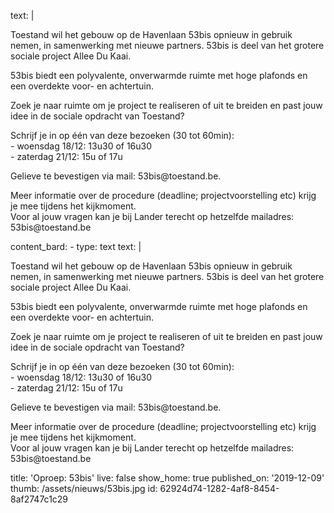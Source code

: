 text: |
  <p>Toestand wil het gebouw op de Havenlaan 53bis opnieuw in gebruik nemen, in samenwerking met nieuwe partners. 53bis is deel van het grotere sociale project Allee Du Kaai.
  </p>
  <p>53bis biedt een polyvalente, onverwarmde ruimte met hoge plafonds en een overdekte voor- en achtertuin.
  </p>
  <p>Zoek je naar ruimte om je project te realiseren of uit te breiden en past jouw idee in de sociale opdracht van Toestand?<br>
  </p>
  <p>Schrijf je in op één van deze bezoeken (30 tot 60min):<br>- woensdag 18/12: 13u30 of 16u30<br>- zaterdag 21/12: 15u of 17u
  </p>
  <p>Gelieve te bevestigen via mail: 53bis@toestand.be.
  </p>
  <p>Meer informatie over de procedure (deadline; projectvoorstelling etc) krijg je mee tijdens het kijkmoment.<br>Voor al jouw vragen kan je bij Lander terecht op hetzelfde mailadres: 53bis@toestand.be
  </p>
content_bard:
  -
    type: text
    text: |
      <p>Toestand wil het gebouw op de Havenlaan 53bis opnieuw in gebruik 
      nemen, in samenwerking met nieuwe partners. 53bis is deel van het 
      grotere sociale project Allee Du Kaai.
      </p><p>53bis biedt een polyvalente, onverwarmde ruimte met hoge plafonds en een overdekte voor- en achtertuin.
      </p><p>Zoek je naar ruimte om je project te realiseren of uit te breiden en past jouw idee in de sociale opdracht van Toestand?<br>
      </p><p>Schrijf je in op één van deze bezoeken (30 tot 60min):<br>- woensdag 18/12: 13u30 of 16u30<br>- zaterdag 21/12: 15u of 17u
      </p><p>Gelieve te bevestigen via mail: 53bis@toestand.be.
      </p><p>Meer informatie over de procedure (deadline; projectvoorstelling etc) krijg je mee tijdens het kijkmoment.<br>Voor al jouw vragen kan je bij Lander terecht op hetzelfde mailadres: 53bis@toestand.be
      </p>
title: 'Oproep: 53bis'
live: false
show_home: true
published_on: '2019-12-09'
thumb: /assets/nieuws/53bis.jpg
id: 62924d74-1282-4af8-8454-8af2747c1c29

